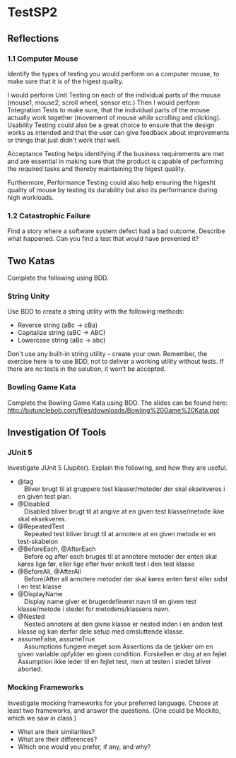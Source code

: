 # TestSP2

## Reflections

### 1.1 Computer Mouse  
Identify the types of testing you would perform on a computer mouse, to make sure that it is of the higest quality.  

I would perform Unit Testing on each of the individual parts of the mouse (mouse1, mouse2, scroll wheel, sensor etc.) Then I would perform Tntegration Tests to make sure, that the individual parts of the mouse actually work together (movement of mouse while scrolling and clicking).  
Usability Testing could also be a great choice to ensure that the design works as intended and that the user can give feedback about improvements or things that just didn't work that well.  

Acceptance Testing helps identifying if the business requirements are met and are essential in making sure that the product is capable of performing the required tasks and thereby maintaining the higest quality.  

Furthermore, Performance Testing could also help ensuring the higesht quality of mouse by testing its durability but also its performance during high workloads. 

### 1.2 Catastrophic Failure  
Find a story where a software system defect had a bad outcome. Describe what happened. Can you find a test that would have prevented it?  

## Two Katas  
Complete the following using BDD.  

### String Unity  
Use BDD to create a string utility with the following methods:  
* Reverse string (aBc -> cBa)
* Capitalize string (aBC -> ABC)
* Lowercase string (aBc -> abc)

Don't use any built-in string utility – create your own. Remember, the exercise here is to
use BDD, not to deliver a working utility without tests. If there are no tests in the
solution, it won’t be accepted.  

### Bowling Game Kata  
Complete the Bowling Game Kata using BDD. The slides can be found here:  
http://butunclebob.com/files/downloads/Bowling%20Game%20Kata.ppt  

## Investigation Of Tools  

### JUnit 5  
Investigate JUnit 5 (Jupiter). Explain the following, and how they are useful.  
* @tag\
&emsp;Bliver brugt til at gruppere test klasser/metoder der skal eksekveres i en given test plan.
* @Disabled\
&emsp;Disabled bliver brugt til at angive at en given test klasse/metode ikke skal eksekveres.
* @RepeatedTest\
&emsp;Repeated test bliver brugt til at annotere at en given metode er en test-skabelon
* @BeforeEach, @AfterEach\
&emsp;Before og after each bruges til at annotere metoder der enten skal køres lige før, eller lige efter hver enkelt test i den test klasse
* @BeforeAll, @AfterAll\
&emsp;Before/After all annotere metoder der skal køres enten først eller sidst i en test klasse
* @DisplayName\
&emsp;Display name giver et brugerdefineret navn til en given test klasse/metode i stedet for metodens/klassens navn.
* @Nested\
&emsp;Nested annotere at den givne klasse er nested inden i en anden test klasse og kan derfor dele setup med omsluttende klasse.
* assumeFalse, assumeTrue\
&emsp;Assumptions fungere meget som Assertions da de tjekker om en given variable opfylder en given condition. Forskellen er dog at en fejlet Assumption ikke leder til en fejlet test, men at testen i stedet bliver aborted.

### Mocking Frameworks  
Investigate mocking frameworks for your preferred language. Choose at least two
frameworks, and answer the questions. (One could be Mockito, which we saw in class.)  
* What are their similarities?
* What are their differences?
* Which one would you prefer, if any, and why?
